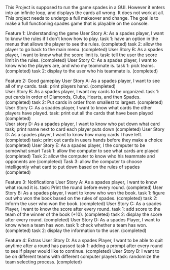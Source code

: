 This Project is supposed to run the game spades in a GUI. However it enters into an infinite loop, and displays the cards all wrong. It does not work at all. This project needs to undergo a full makeover and change. The goal is to make a full functioning spades game that is playable on the console. 

Feature 1: Understanding the game
  User Story A: As a spades player, I want to know the rules if I don't know how to play.
    task 1: have an option in the menus that allows the player to see the rules. (completed)
    task 2: allow the player to go back to the main menu. (completed)
  User Story B: As a spades player, I want to know what the score limit is.
    task: tell the user the score limit in the rules. (completed)
  User Story C: As a spades player, I want to know who the players are, and who my teammate is.
    task 1: pick teams. (completed)
    task 2: display to the user who his teammate is. (completed)
  
Feature 2: Good gameplay
  User Story A: As a spades player, I want to see all of my cards. 
    task: print players hand. (completed)   
  User Story B: As a spades player, I want my cards to be organized.
    task 1: put cards in order of Diamonds, Clubs, Hearts, and then Spades. (completed)
    task 2: Put cards in order from smallest to largest. (completed)    
  User Story C: As a spades player, I want to know what cards the other players have played.
    task: print out all the cards that have been played (completed)  
  User story D: As a spades player, I want to know who put down what card
    task; print name next to card each player puts down (completed)
  User Story D: As a spades player, I want to know how many cards I have left. (completed)
    task: print out cards in users hands before they make a choice (completed)
  User Story E: As a spades player, I the computer to be somewhat smart
    Task 1: allow the computer to see what cards are played (completed)
    Task 2: allow the computer to know who his teammate and opponents are (completed)
    Task 3: allow the computer to choose intelligently what card to put down based on the rules of spades (completed)
  
Feature 3: Notifications
  User Story A: As a spades player, I want to know what round it is. 
    task: Print the round before every round. (completed)
  User Story B: As a spades player, I want to know who won the book.
    task 1: figure out who won the book based on the rules of spades. (completed)
    task 2: Inform the user who won the book. (completed)
  User Story C: As a spades Player, I want to know the score after every round.
    task 1: add score to the team of the winner of the book (+10). (completed)
    task 2: display the score after every round. (completed)
  User Story D: As a spades Player, I want to know when a team has won.
    task 1: check whether a team has won.(completed)
    task 2: display the information to the user. (completed)
  
Feature 4: Extras
  User Story D: As a spades Player, I want to be able to quit anytime after a round has passed
    task 1: adding a prompt after every round to see if player would like to continue. (completed)
  User Story B: I want to be on different teams with different computer players
    task: randomize the team selecting process. (completed)
  
